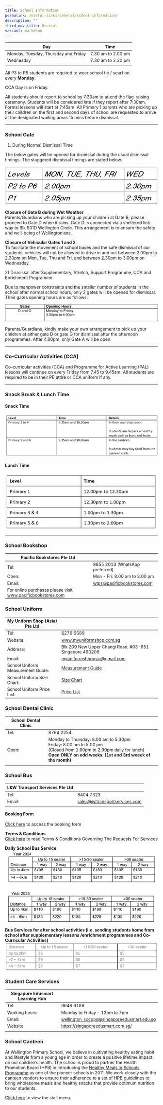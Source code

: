 ```yaml
---
title: School Information
permalink: /useful-links/general/school-information/
description: ""
third_nav_title: General
variant: markdown
---
```

| Day | Time |
|---|---|
| Monday, Tuesday, Thursday and Friday | 7.30 am to 2.00 pm |
| Wednesday | 7.30 am to 2.30 pm |
| | |

All P3 to P6 students are required to wear school tie / scarf on every&nbsp;**Monday**.

CCA Day is on Friday.

All students should report to school by 7:30am to attend the flag-raising ceremony. Students will be considered late if they report after 7:30am. Formal lessons will start at 7:45am. All Primary 1 parents who are picking up their children on the first and second days of school are requested to arrive at the designated waiting areas 15 mins before dismissal.
<br>

--------
### School Gate

1) During Normal Dismissal Time  

The below gates will be opened for dismissal during the usual dismissal timings. The staggered dismissal timings are stated below.

![](/images/School%20Information/School_gate_dismissal_time_2024.png)
 

 

**Closure of Gate B during Wet Weather** <br>
Parents/Guardians who are picking up your children at Gate B; please proceed to Gate D when&nbsp;it rains. Gate D is connected via a sheltered link-way to Blk 501D Wellington Circle. This&nbsp;arrangement is to ensure the safety and well-being of Wellingtonians.

**Closure of Vehicular Gates 1 and 2** <br>
To facilitate the movement of school buses and the safe dismissal of our students, vehicles will&nbsp;not be allowed to drive in and out between 2.00pm to 2.30pm on Mon, Tue, Thu and Fri, and&nbsp;between 2.30pm to 3.00pm on Wednesday.

2)&nbsp;Dismissal after Supplementary, Stretch, Support Programme, CCA and Enrichment&nbsp;Programme

Due to manpower constraints and the smaller number of students in the school after normal school&nbsp;hours, only 2 gates will be opened for dismissal. Their gates opening hours are as follows:

![](/images/GATEHOURS2.png)

Parents/Guardians, kindly make your own arrangement to pick up your children at either gate D or&nbsp;gate G for dismissal after the afternoon programmes. After 4.00pm, only Gate A will be open.
<br>

--------
### Co-Curricular Activities (CCA)

Co-curricular activities (CCA) and Programme for Active Learning (PAL) lessons will continue on every Friday from 7.45 to 9.45am. All students are required to be in their PE attire or CCA uniform if any.
<br>

---------
### Snack Break &amp; Lunch Time<br>
#### Snack Time

![](/images/For%20Parents/snack%20break.jpg)


#### Lunch Time
![](/images/For%20Parents/lunch%20time.jpg)
<br>


-----
### School Bookshop

| Pacific Bookstores Pte Ltd |  |
|---|---|
| Tel:  | 9855 2013 (WhatsApp preferred) |
| Open: | Mon - Fri:  8.00 am to 3.00 pm |
| Email: | wtps@pacificbookstores.com |
| For online purchases please visit www.pacificbookstores.com | |


### School Uniform

| My Uniform Shop (Asia) Pte Ltd |  |
|---|---|
| Tel:  | 6276 6689 |
| Website: | www.myuniformshop.com.sg |
| Address: | Blk 209 New Upper Changi Road, #03-651 Singapore 460209 |
| Email: | myuniformshopasia@gmail.com |
| School Uniform Measurement Guide: | [Measurement Guide](/files/School%20uniform%20/School_Uniform_Measurement_Guide_MY_UNIFORM_SHOP__ASIA__PTE__LTD_.pdf) |
| School Uniform Size Chart: | [Size Chart](/files/School%20uniform%20/School_Uniform_Size_Chart.pdf) |
|School Uniform Price List: | [Price List](/files/School%20uniform%20/School_Uniform_Price_List.pdf) |


### School Dental Clinic

| School Dental Clinic |  |
|---|---|
| Tel: | 8764 2254 |
| Open: | Monday to Thursday: 8.00 am to 5.30pm<br>Friday: 8.00 am to 5.00 pm <br>(Closed from 1.00pm to 2.00pm daily for lunch)<br> **Open ONLY on odd weeks. (1st and 3rd weeek of the month)** |
| | |

### School Bus

| L&amp;W Transport Services Pte Ltd |  |
|---|---|
| Tel: | 8404 7323  |
| Email: | [sales@wltransportservices.com](mailto:sales@wltransportservices.com) |
| | | 

**Booking Form**	
<br> [Click here](/files/School%20Bus%20Info/School_Bus_Booking_Form_2024.pdf) to access the booking form<br>

**Terms &amp; Conditions**
<br>[Click here](/files/Useful%20Links/TERMS%20AND%20CONDITIONS%20GOVERNING%20THE%20REQUESTS%20FOR%20SERVICES.pdf)&nbsp;to read Terms &amp; Conditions Governing The Requests For Services<br>

**Daily School Bus Service**
![For Year 2024](/images/School%20Information/Bus_service_rates_for_2024.PNG)


![For Year 2025](/images/School%20Information/Bus_service_rates_for_2025.PNG)
**Bus Services for after school activities (i.e. sending students home from school after supplementary lessons /enrichment programmes and Co-Curricular Activities)**
![CCA Bus fares](/images/2024_school%20bus%202.png)


### Student Care Services

| Singapore Edusmart Learning Hub |  |
|---|---|
| Tel: | 9648 6188 |
| Working hours: | Monday to Friday - 12pm to 7pm |
| Email: | [wellington\_sccops@singaporeedusmart.edu.sg](mailto:wellington_sccops@singaporeedusmart.edu.sg)
| Website | https://singaporeedusmart.com.sg/ |
| | 


### School Canteen

At Wellington Primary School, we believe in cultivating healthy eating habit and lifestyle from a young age in order to create a positive lifetime impact on our children’s health. The school is proud to partner the Health Promotion Board (HPB) in introducing the&nbsp;[Healthy Meals in Schools Programme](https://www.hpb.gov.sg/schools/school-programmes/healthy-meals-in-schools-programme)&nbsp;as one of the pioneer schools in 2011. We work closely with the canteen vendors to ensure their adherence to a set of HPB guidelines to bring wholesome meals and healthy snacks that provide optimum nutrition to our students.  

[Click here](/files/Useful%20Links/Canteen_menu_website_02_Jan_2024.pdf)  to view the stall menu.